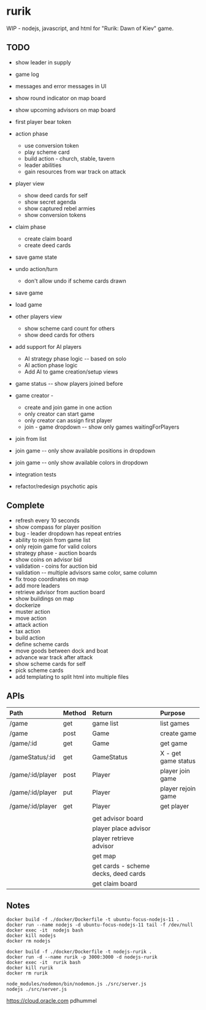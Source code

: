 # rurik
WIP - nodejs, javascript, and html for "Rurik: Dawn of Kiev" game.


## TODO
* show leader in supply
* game log
* messages and error messages in UI
* show round indicator on map board
* show upcoming advisors on map board
* first player bear token


* action phase
  * use conversion token
  * play scheme card
  * build action - church, stable, tavern
  * leader abilities
  * gain resources from war track on attack


* player view
  * show deed cards for self
  * show secret agenda
  * show captured rebel armies
  * show conversion tokens


* claim phase
  * create claim board
  * create deed cards

* save game state
* undo action/turn
  * don't allow undo if scheme cards drawn
* save game
* load game

* other players view
  * show scheme card count for others
  * show deed cards for others

* add support for AI players
  * AI strategy phase logic -- based on solo
  * AI action phase logic
  * Add AI to game creation/setup views


* game status -- show players joined before 
* game creator - 
  * create and join game in one action
  * only creator can start game
  * only creator can assign first player
  * join - game dropdown -- show only games waitingForPlayers
* join from list
* join game -- only show available positions in dropdown
* join game -- only show available colors in dropdown  


* integration tests
* refactor/redesign psychotic apis



## Complete
* refresh every 10 seconds
* show compass for player position
* bug - leader dropdown has repeat entries
* ability to rejoin from game list
* only rejoin game for valid colors
* strategy phase - auction boards
* show coins on advisor bid
* validation - coins for auction bid
* validation -- multiple advisors same color, same column
* fix troop coordinates on map
* add more leaders
* retrieve advisor from auction board
* show buildings on map
* dockerize
* muster action
* move action
* attack action
* tax action
* build action
* define scheme cards
* move goods between dock and boat
* advance war track after attack
* show scheme cards for self
* pick scheme cards
* add templating to split html into multiple files


## APIs


| Path | Method | Return | Purpose |
| :--- | :--- | :--- | :--- |
| /game | get | game list | list games |
| /game | post | Game | create game |
| /game/:id | get | Game | get game |
| /gameStatus/:id | get | GameStatus | X - get game status |
| /game/:id/player | post | Player | player join game |
| /game/:id/player | put | Player | player rejoin game |
| /game/:id/player | get | Player | get player |
| | | |
| | | get advisor board |
| | | player place advisor |
| | | player retrieve advisor |
| | | get map |
| | | get cards - scheme decks, deed cards |
| | | get claim board |


## Notes
```
docker build -f ./docker/Dockerfile -t ubuntu-focus-nodejs-11 .
docker run --name nodejs -d ubuntu-focus-nodejs-11 tail -f /dev/null
docker exec -it  nodejs bash
docker kill nodejs
docker rm nodejs

docker build -f ./docker/Dockerfile -t nodejs-rurik .
docker run -d --name rurik -p 3000:3000 -d nodejs-rurik
docker exec -it  rurik bash
docker kill rurik
docker rm rurik

node_modules/nodemon/bin/nodemon.js ./src/server.js
nodejs ./src/server.js
```

https://cloud.oracle.com
pdhummel

